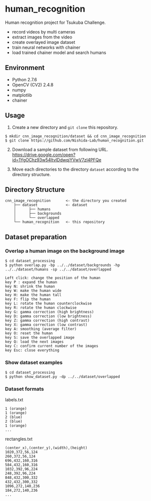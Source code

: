 # human_recognition

Human recognition project for Tsukuba Challenge.
- record videos by multi cameras
- extract images from the video
- create overlayed image dataset
- train neural networks with chainer
- load trained chainer model and search humans

## Environment

* Python 2.7.6
* OpenCV (CV2) 2.4.8
* numpy
* matplotlib
* chainer

## Usage

1. Create a new directory and `git clone` this repository.
```
$ mkdir cnn_image_recognition/dataset && cd cnn_image_recognition
$ git clone https://github.com/Nishida-Lab/human_recognition.git
```
2. Download a sample dataset from following URL.  
https://drive.google.com/open?id=1YgOChz93w54ItvIDdwqjYVwV7zI4PFQe

3. Move each directories to the directory `dataset` according to the directory structure.

## Directory Structure

```
cnn_image_recognition       <- the directory you created
    ├── dataset             <- dataset
    │      ├── humans
    │      ├── backgrounds
    │      └── overlapped
    └── human_recognition   <- this repository
```

## Dataset preparation
### Overlap a human image on the background image
```
$ cd dataset_processing
$ python overlap.py -bp ../../dataset/backgrounds -hp ../../dataset/humans -sp ../../dataset/overlapped
```
```
Left click: change the position of the human
key P : expand the human
key N: shrink the human
key W: make the human wide
key H: make the human tall
key F: flip the human
key L: rotate the human counterclockwise
key R: rotate the human clockwise
key G: gamma correction (high brightness)
key D: gamma correction (low brightness)
key Z: gamma correction (high contrast)
key X: gamma correction (low contrast)
key A: smoothing (average filter)
key O: reset the human
key S: save the overlapped image
key Q: load the next images
key C: confirm current number of the images
key Esc: close everything
```
### Show dataset examples
```
$ cd dataset_processing
$ python show_dataset.py -dp ../../dataset/overlapped
```
### Dataset formats
labels.txt
```
1 (orange)
1 (orange)
2 (blue)
2 (blue)
1 (orange)
...
```
rectangles.txt
```
(center_x),(center_y),(width),(height)
1020,372,56,124
260,372,56,124
696,432,160,316
584,432,160,316
1032,392,96,224
248,392,96,224
848,432,300,332
432,432,300,332
1096,272,140,236
184,272,140,236
...
```
